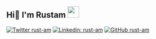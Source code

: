 <h2> Hi👋 I'm Rustam <img src="https://media.giphy.com/media/U71g2lkZZPPPvZOKcU/source.gif" width="30"></h2>

[![Twitter rust-am](https://img.shields.io/twitter/follow/russell_ocean?label=Follow)](https://twitter.com/intent/follow?screen_name=russell_ocean)
[![Linkedin: rust-am](https://img.shields.io/badge/-rust-am-blue?style=flat-square&logo=Linkedin&logoColor=white&link=https://www.linkedin.com/in/rust-am/)](https://www.linkedin.com/in/rust-am/)
[![GitHub rust-am](https://img.shields.io/github/followers/rust-am?label=follow&style=social)](https://github.com/rust-am)

